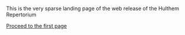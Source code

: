 This is the very sparse landing page of the web release of the Hulthem Repertorium

<a href="public/hulthem_repertorium_1.html">Proceed to the first page</a>
